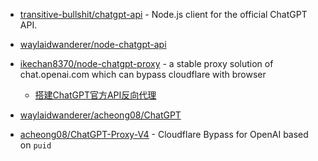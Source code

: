 - [transitive-bullshit/chatgpt-api](https://github.com/transitive-bullshit/chatgpt-api) - Node.js client for the official ChatGPT API.
- [waylaidwanderer/node-chatgpt-api](https://github.com/waylaidwanderer/node-chatgpt-api)
- [ikechan8370/node-chatgpt-proxy](https://github.com/ikechan8370/node-chatgpt-proxy) - a stable proxy solution of chat.openai.com which can bypass cloudflare with browser

  - [搭建ChatGPT官方API反向代理](https://ikechan8370.com/archives/da-jian-chatgpt-guan-fang-fan-xiang-dai-li)

- [waylaidwanderer/acheong08/ChatGPT](https://github.com/acheong08/ChatGPT/blob/main/docs/README_zh.md)
- [acheong08/ChatGPT-Proxy-V4](https://github.com/acheong08/ChatGPT-Proxy-V4) - Cloudflare Bypass for OpenAI based on `puid`